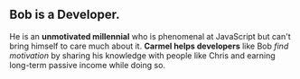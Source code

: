 ## Bob is a Developer.

He is an **unmotivated millennial** who is phenomenal at JavaScript but can't bring himself to care much about it. **Carmel helps developers** like Bob *find motivation* by sharing his knowledge with people like Chris and earning long-term passive income while doing so.
